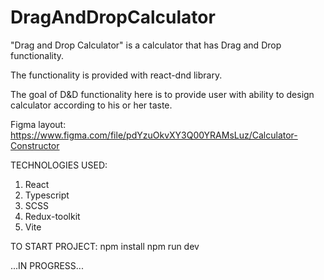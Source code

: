 # DragAndDropCalculator

"Drag and Drop Calculator" is a calculator that has Drag and Drop functionality.

The functionality is provided with react-dnd library.

The goal of D&D functionality here is to provide user with ability to design calculator according to his or her taste.

Figma layout: https://www.figma.com/file/pdYzuOkvXY3Q00YRAMsLuz/Calculator-Constructor

TECHNOLOGIES USED:
1. React
2. Typescript
3. SCSS
4. Redux-toolkit
5. Vite

TO START PROJECT: 
npm install
npm run dev

...IN PROGRESS...
